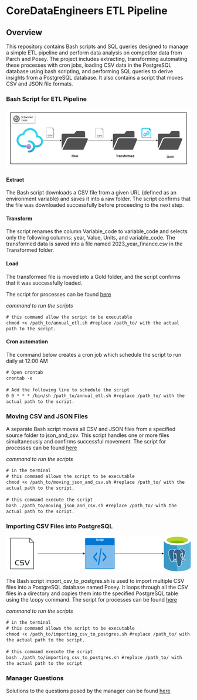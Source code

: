 # CoreDataEngineers ETL Pipeline

## Overview
This repository contains Bash scripts and SQL queries designed to manage a simple ETL pipeline and perform data analysis on competitor data from Parch and Posey. The project includes extracting, transforming automating these processes with cron jobs, loading CSV data in the PostgreSQL database using bash scripting, and performing SQL queries to derive insights from a PostgreSQL database. It also contains a script that moves CSV and JSON file formats.

### Bash Script for ETL Pipeline
![cron_etl](cron_etl.png)

#### Extract
The Bash script downloads a CSV file from a given URL (defined as an environment variable) and saves it into a raw folder.
The script confirms that the file was downloaded successfully before proceeding to the next step.

#### Transform
The script renames the column Variable_code to variable_code and selects only the following columns: year, Value, Units, and variable_code.
The transformed data is saved into a file named 2023_year_finance.csv in the Transformed folder.

#### Load
The transformed file is moved into a Gold folder, and the script confirms that it was successfully loaded.

The script for processes can be found [here](scripts/bash_script/annual_etl.sh)

*command to run the scripts*
````
# this command allow the script to be executable
chmod +x /path_to/annual_etl.sh #replace /path_to/ with the actual path to the script.
````

#### Cron automation
The command below creates a cron job which schedule the script to run daily at 12:00 AM
````
# Open crontab
crontab -e

# Add the following line to schedule the script
0 0 * * * /bin/sh /path_to/annual_etl.sh #replace /path_to/ with the actual path to the script.
````


### Moving CSV and JSON Files
A separate Bash script moves all CSV and JSON files from a specified source folder to json_and_csv. This script handles one or more files simultaneously and confirms successful movement.
The script for processes can be found [here](scripts/bash_script/moving_json_and_csv.sh)

*command to run the scripts*
````
# in the terminal
# this command allows the script to be executable 
chmod +x /path_to/moving_json_and_csv.sh #replace /path_to/ with the actual path to the script.

# this command execute the script
bash ./path_to/moving_json_and_csv.sh #replace /path_to/ with the actual path to the script.
````

### Importing CSV Files into PostgreSQL
![csv_etl](postgres_etl.png)

The Bash script import_csv_to_postgres.sh is used to import multiple CSV files into a PostgreSQL database named Posey. It loops through all the CSV files in a directory and copies them into the specified PostgreSQL table using the \copy command.
The script for processes can be found [here](scripts/bash_script/importing_csv_to_postgres.sh)

*command to run the scripts*
````
# in the terminal
# this command allows the script to be executable 
chmod +x /path_to/importing_csv_to_postgres.sh #replace /path_to/ with the actual path to the script.

# this command execute the script
bash ./path_to/importing_csv_to_postgres.sh #replace /path_to/ with the actual path to the script
````

### Manager Questions
Solutions to the questions posed by the manager can be found [here](scripts/sql_script/sql_query.sql)
